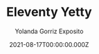 ---
title: Eleventy Yetty
github: https://github.com/ygoex/yetty
demo: https://yetty.netlify.app/
author: Yolanda Gorriz Exposito
ssg:
  - Eleventy
cms:
  - Markdown
date: 2021-08-17T00:00:00.000Z
category:
  - Blog
  - Portfolio
description: >-
  Yetty is yet another [Eleventy](https://11ty.io) starter kit for my (& your)
  new projects. Built with accessibility and performance in mind.
draft: true
publish_date: '2021-03-13T14:07:34Z'
update_date: '2021-11-01T10:59:11Z'
github_star: 42
github_fork: 12
---